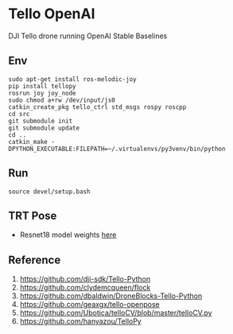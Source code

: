 # Tello OpenAI
DJI Tello drone running OpenAI Stable Baselines

## Env
    sudo apt-get install ros-melodic-joy
    pip install tellopy
    rosrun joy joy_node 
    sudo chmod a+rw /dev/input/js0
    catkin_create_pkg tello_ctrl std_msgs rospy roscpp
    cd src
    git submodule init
    git submodule update
    cd ..
    catkin_make -DPYTHON_EXECUTABLE:FILEPATH=~/.virtualenvs/py3venv/bin/python
## Run
    source devel/setup.bash

## TRT Pose

- Resnet18 model weights [here](https://drive.google.com/file/d/1XYDdCUdiF2xxx4rznmLb62SdOUZuoNbd/view)

## Reference
1. https://github.com/dji-sdk/Tello-Python
2. https://github.com/clydemcqueen/flock
3. https://github.com/dbaldwin/DroneBlocks-Tello-Python
4. https://github.com/geaxgx/tello-openpose
5. https://github.com/Ubotica/telloCV/blob/master/telloCV.py
6. https://github.com/hanyazou/TelloPy
